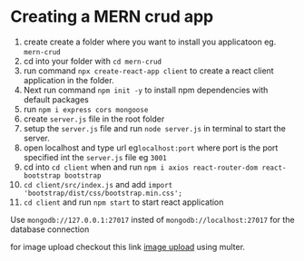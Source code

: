 # Creating a MERN crud app
1. create create a folder where you want to install you applicatoon eg. `mern-crud`
2. cd into your folder with `cd mern-crud`
3. run command `npx create-react-app client` to create a react client application in the folder.
4.  Next run command `npm init -y` to install npm dependencies with default packages
5.  run `npm i express cors mongoose`
6.  create `server.js` file in the root folder
7.  setup the `server.js` file and run `node server.js` in terminal to start the server.
8.  open localhost and type url eg`localhost:port` where port is the port specified int the `server.js` file eg `3001`
9.  cd into `cd client` when and run `npm i axios react-router-dom react-bootstrap bootstrap`
10. `cd client/src/index.js` and add `import 'bootstrap/dist/css/bootstrap.min.css';`
11. `cd client` and run `npm start` to start react application



Use `mongodb://127.0.0.1:27017` insted of `mongodb://localhost:27017` for the database connection

for image upload checkout this link [image upload](https://mathursanb.medium.com/how-to-upload-images-using-multer-in-the-mern-stack-206428aad007) using multer.
